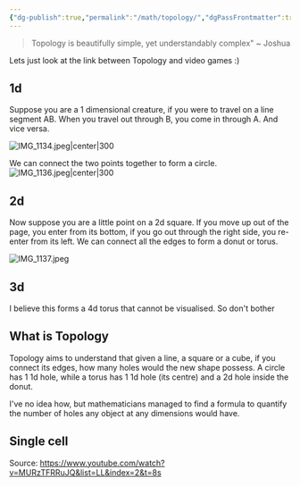 ```yaml
---
{"dg-publish":true,"permalink":"/math/topology/","dgPassFrontmatter":true,"noteIcon":""}
---
```


> Topology is beautifully simple, yet understandably complex" ~ Joshua

Lets just look at the link between Topology and video games :) 

## 1d 
Suppose you are a 1 dimensional creature, if you were to travel on a line segment AB. When you travel out through B, you come in through A. And vice versa.

![IMG_1134.jpeg|center|300](/img/user/Images/IMG_1134.jpeg)

We can connect the two points together to form a circle.
![IMG_1136.jpeg|center|300](/img/user/Images/IMG_1136.jpeg)

## 2d

Now suppose you are a little point on a 2d square. If you move up out of the page, you enter from its bottom, if you go out through the right side, you re-enter from its left. We can connect all the edges to form a donut or torus.

![IMG_1137.jpeg](/img/user/Images/IMG_1137.jpeg)

## 3d

I believe this forms a 4d torus that cannot be visualised. So don't bother

## What is Topology

Topology aims to understand that given a line, a square or a cube, if you connect its edges, how many holes would the new shape possess. A circle has 1 1d hole, while a torus has 1 1d hole (its centre) and a 2d hole inside the donut.

I've no idea how, but mathematicians managed to find a formula to quantify the number of holes any object at any dimensions would have. 

## Single cell
Source:
https://www.youtube.com/watch?v=MURzTFRRuJQ&list=LL&index=2&t=8s
